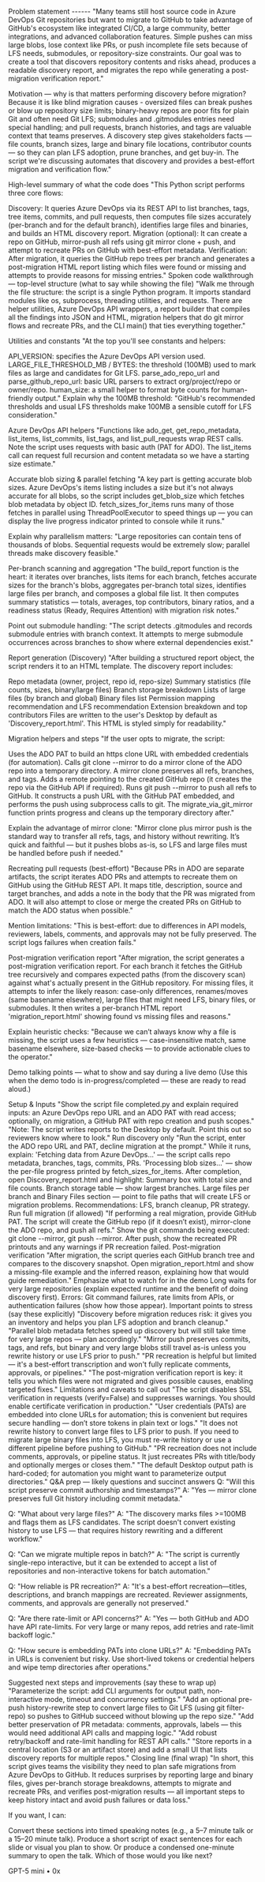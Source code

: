 Problem statement  ------
"Many teams still host source code in Azure DevOps Git repositories but want to migrate to GitHub to take advantage of GitHub's ecosystem like integrated CI/CD, a large community, better integrations, and advanced collaboration features. Simple pushes can miss large blobs, lose context like PRs, or push incomplete file sets because of LFS needs, submodules, or repository-size constraints. Our goal was to create a tool that discovers repository contents and risks ahead, produces a readable discovery report, and migrates the repo while generating a post-migration verification report."

Motivation — why is that matters performing discovery before migration? Because it is like blind migration causes - oversized files can break pushes or blow up repository size limits; binary-heavy repos are poor fits for plain Git and often need Git LFS; submodules and .gitmodules entries need special handling; and pull requests, branch histories, and tags are valuable context that teams preserves. A discovery step gives stakeholders facts — file counts, branch sizes, large and binary file locations, contributor counts — so they can plan LFS adoption, prune branches, and get buy-in. The script we're discussing automates that discovery and provides a best-effort migration and verification flow."

High-level summary of what the code does
"This Python script performs three core flows:

Discovery: It queries Azure DevOps via its REST API to list branches, tags, tree items, commits, and pull requests, then computes file sizes accurately (per-branch and for the default branch), identifies large files and binaries, and builds an HTML discovery report.
Migration (optional): It can create a repo on GitHub, mirror-push all refs using git mirror clone + push, and attempt to recreate PRs on GitHub with best-effort metadata.
Verification: After migration, it queries the GitHub repo trees per branch and generates a post-migration HTML report listing which files were found or missing and attempts to provide reasons for missing entries."
Spoken code walkthrough — top-level structure (what to say while showing the file)
"Walk me through the file structure: the script is a single Python program. It imports standard modules like os, subprocess, threading utilities, and requests. There are helper utilities, Azure DevOps API wrappers, a report builder that compiles all the findings into JSON and HTML, migration helpers that do git mirror flows and recreate PRs, and the CLI main() that ties everything together."

Utilities and constants
"At the top you'll see constants and helpers:

API_VERSION: specifies the Azure DevOps API version used.
LARGE_FILE_THRESHOLD_MB / BYTES: the threshold (100MB) used to mark files as large and candidates for Git LFS.
parse_ado_repo_url and parse_github_repo_url: basic URL parsers to extract org/project/repo or owner/repo.
human_size: a small helper to format byte counts for human-friendly output."
Explain why the 100MB threshold: "GitHub's recommended thresholds and usual LFS thresholds make 100MB a sensible cutoff for LFS consideration."

Azure DevOps API helpers
"Functions like ado_get, get_repo_metadata, list_items, list_commits, list_tags, and list_pull_requests wrap REST calls. Note the script uses requests with basic auth (PAT for ADO). The list_items call can request full recursion and content metadata so we have a starting size estimate."


Accurate blob sizing & parallel fetching
"A key part is getting accurate blob sizes. Azure DevOps's items listing includes a size but it's not always accurate for all blobs, so the script includes get_blob_size which fetches blob metadata by object ID. fetch_sizes_for_items runs many of those fetches in parallel using ThreadPoolExecutor to speed things up — you can display the live progress indicator printed to console while it runs."

Explain why parallelism matters: "Large repositories can contain tens of thousands of blobs. Sequential requests would be extremely slow; parallel threads make discovery feasible."

Per-branch scanning and aggregation
"The build_report function is the heart: it iterates over branches, lists items for each branch, fetches accurate sizes for the branch's blobs, aggregates per-branch total sizes, identifies large files per branch, and composes a global file list. It then computes summary statistics — totals, averages, top contributors, binary ratios, and a readiness status (Ready, Requires Attention) with migration risk notes."

Point out submodule handling: "The script detects .gitmodules and records submodule entries with branch context. It attempts to merge submodule occurrences across branches to show where external dependencies exist."

Report generation (Discovery)
"After building a structured report object, the script renders it to an HTML template. The discovery report includes:

Repo metadata (owner, project, repo id, repo-size)
Summary statistics (file counts, sizes, binary/large files)
Branch storage breakdown
Lists of large files (by branch and global)
Binary files list
Permission mapping recommendation and LFS recommendation
Extension breakdown and top contributors
Files are written to the user's Desktop by default as 'Discovery_report.html'. This HTML is styled simply for readability."

Migration helpers and steps
"If the user opts to migrate, the script:

Uses the ADO PAT to build an https clone URL with embedded credentials (for automation).
Calls git clone --mirror to do a mirror clone of the ADO repo into a temporary directory. A mirror clone preserves all refs, branches, and tags.
Adds a remote pointing to the created GitHub repo (it creates the repo via the GitHub API if required).
Runs git push --mirror to push all refs to GitHub.
It constructs a push URL with the GitHub PAT embedded, and performs the push using subprocess calls to git. The migrate_via_git_mirror function prints progress and cleans up the temporary directory after."

Explain the advantage of mirror clone: "Mirror clone plus mirror push is the standard way to transfer all refs, tags, and history without rewriting. It’s quick and faithful — but it pushes blobs as-is, so LFS and large files must be handled before push if needed."

Recreating pull requests (best-effort)
"Because PRs in ADO are separate artifacts, the script iterates ADO PRs and attempts to recreate them on GitHub using the GitHub REST API. It maps title, description, source and target branches, and adds a note in the body that the PR was migrated from ADO. It will also attempt to close or merge the created PRs on GitHub to match the ADO status when possible."

Mention limitations: "This is best-effort: due to differences in API models, reviewers, labels, comments, and approvals may not be fully preserved. The script logs failures when creation fails."

Post-migration verification report
"After migration, the script generates a post-migration verification report. For each branch it fetches the GitHub tree recursively and compares expected paths (from the discovery scan) against what's actually present in the GitHub repository. For missing files, it attempts to infer the likely reason: case-only differences, renames/moves (same basename elsewhere), large files that might need LFS, binary files, or submodules. It then writes a per-branch HTML report 'migration_report.html' showing found vs missing files and reasons."

Explain heuristic checks: "Because we can’t always know why a file is missing, the script uses a few heuristics — case-insensitive match, same basename elsewhere, size-based checks — to provide actionable clues to the operator."

Demo talking points — what to show and say during a live demo
(Use this when the demo todo is in-progress/completed — these are ready to read aloud.)

Setup & Inputs
"Show the script file completed.py and explain required inputs: an Azure DevOps repo URL and an ADO PAT with read access; optionally, on migration, a GitHub PAT with repo creation and push scopes."
"Note: The script writes reports to the Desktop by default. Point this out so reviewers know where to look."
Run discovery only
"Run the script, enter the ADO repo URL and PAT, decline migration at the prompt."
While it runs, explain:
'Fetching data from Azure DevOps...' — the script calls repo metadata, branches, tags, commits, PRs.
'Processing blob sizes...' — show the per-file progress printed by fetch_sizes_for_items.
After completion, open Discovery_report.html and highlight:
Summary box with total size and file counts.
Branch storage table — show largest branches.
Large files per branch and Binary Files section — point to file paths that will create LFS or migration problems.
Recommendations: LFS, branch cleanup, PR strategy.
Run full migration (if allowed)
"If performing a real migration, provide GitHub PAT. The script will create the GitHub repo (if it doesn’t exist), mirror-clone the ADO repo, and push all refs."
Show the git commands being executed: git clone --mirror, git push --mirror.
After push, show the recreated PR printouts and any warnings if PR recreation failed.
Post-migration verification
"After migration, the script queries each GitHub branch tree and compares to the discovery snapshot. Open migration_report.html and show a missing-file example and the inferred reason, explaining how that would guide remediation."
Emphasize what to watch for in the demo
Long waits for very large repositories (explain expected runtime and the benefit of doing discovery first).
Errors: Git command failures, rate limits from APIs, or authentication failures (show how those appear).
Important points to stress (say these explicitly)
"Discovery before migration reduces risk: it gives you an inventory and helps you plan LFS adoption and branch cleanup."
"Parallel blob metadata fetches speed up discovery but will still take time for very large repos — plan accordingly."
"Mirror push preserves commits, tags, and refs, but binary and very large blobs still travel as-is unless you rewrite history or use LFS prior to push."
"PR recreation is helpful but limited — it's a best-effort transcription and won't fully replicate comments, approvals, or pipelines."
"The post-migration verification report is key: it tells you which files were not migrated and gives possible causes, enabling targeted fixes."
Limitations and caveats to call out
"The script disables SSL verification in requests (verify=False) and suppresses warnings. You should enable certificate verification in production."
"User credentials (PATs) are embedded into clone URLs for automation; this is convenient but requires secure handling — don’t store tokens in plain text or logs."
"It does not rewrite history to convert large files to LFS prior to push. If you need to migrate large binary files into LFS, you must re-write history or use a different pipeline before pushing to GitHub."
"PR recreation does not include comments, approvals, or pipeline status. It just recreates PRs with title/body and optionally merges or closes them."
"The default Desktop output path is hard-coded; for automation you might want to parameterize output directories."
Q&A prep — likely questions and succinct answers
Q: "Will this script preserve commit authorship and timestamps?" A: "Yes — mirror clone preserves full Git history including commit metadata."

Q: "What about very large files?" A: "The discovery marks files >=100MB and flags them as LFS candidates. The script doesn't convert existing history to use LFS — that requires history rewriting and a different workflow."

Q: "Can we migrate multiple repos in batch?" A: "The script is currently single-repo interactive, but it can be extended to accept a list of repositories and non-interactive tokens for batch automation."

Q: "How reliable is PR recreation?" A: "It's a best-effort recreation—titles, descriptions, and branch mappings are recreated. Reviewer assignments, comments, and approvals are generally not preserved."

Q: "Are there rate-limit or API concerns?" A: "Yes — both GitHub and ADO have API rate-limits. For very large or many repos, add retries and rate-limit backoff logic."

Q: "How secure is embedding PATs into clone URLs?" A: "Embedding PATs in URLs is convenient but risky. Use short-lived tokens or credential helpers and wipe temp directories after operations."

Suggested next steps and improvements (say these to wrap up)
"Parameterize the script: add CLI arguments for output path, non-interactive mode, timeout and concurrency settings."
"Add an optional pre-push history-rewrite step to convert large files to Git LFS (using git filter-repo) so pushes to GitHub succeed without blowing up the repo size."
"Add better preservation of PR metadata: comments, approvals, labels — this would need additional API calls and mapping logic."
"Add robust retry/backoff and rate-limit handling for REST API calls."
"Store reports in a central location (S3 or an artifact store) and add a small UI that lists discovery reports for multiple repos."
Closing line (final wrap)
"In short, this script gives teams the visibility they need to plan safe migrations from Azure DevOps to GitHub. It reduces surprises by reporting large and binary files, gives per-branch storage breakdowns, attempts to migrate and recreate PRs, and verifies post-migration results — all important steps to keep history intact and avoid push failures or data loss."

If you want, I can:

Convert these sections into timed speaking notes (e.g., a 5–7 minute talk or a 15–20 minute talk).
Produce a short script of exact sentences for each slide or visual you plan to show.
Or produce a condensed one-minute summary to open the talk.
Which of those would you like next?

GPT-5 mini • 0x
